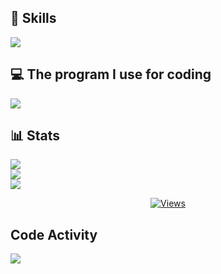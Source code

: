 <!-- <h2 align="center">Discord Activity</h2> -->
<!-- <p align="center">
  <a href="https://discord.com/users/735195431927021728"><img src="https://lanyard.cnrad.dev/api/735195431927021728"/></a>
</p> -->
<!-- <br> -->

## 🧩 Skills
<p align="start">
  <img src="https://skillicons.dev/icons?i=js,ts,go,nextjs,cpp,mongo,postgres,sqlite&theme=dark">
</p>

## 💻 The program I use for coding
<p align="start">
  <img src="https://skillicons.dev/icons?i=vscode,docker,androidstudio&theme=dark">
</p>

## 📊 Stats
![](https://github-readme-stats.vercel.app/api?username=MomoPi-Dark&theme=tokyonight&hide_border=true&include_all_commits=false&count_private=false)<br/>
![](https://github-readme-streak-stats.herokuapp.com/?user=MomoPi-Dark&theme=tokyonight&hide_border=true)<br/>
![](https://github-readme-stats.vercel.app/api/top-langs/?username=MomoPi-Dark&theme=tokyonight&hide_border=true&include_all_commits=false&count_private=false&layout=compact)

<div align="center">
  <a href="https://github.com/MomoPi-Dark"><img src="https://komarev.com/ghpvc/?username=MomoPi-Dark&label=VIEWS&style=for-the-badge&color=orange" alt="Views"></a>
</div>

<!-- ![](https://github-readme-stats.vercel.app/api/top-langs/?username=MomoPi-Dark&hide_border=true&include_all_commits=false&count_private=false)<br/> -->
<!-- ![](https://github-readme-stats.vercel.app/api/top-langs/?username=MomoPi-Dark&theme=dracula&show_icons=true&hide_border=false&layout=compact)<br> -->
## Code Activity
<p>
    <a href="https://wakatime.com"><img src="https://wakatime.com/share/@1613dde9-c8f6-48d2-af00-7e1a7a4183f9/73473456-a66b-4a0f-82e9-bfea5a1756bc.png" /></a>
</p>
